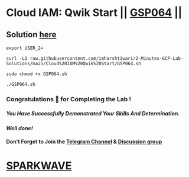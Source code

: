 # Cloud IAM: Qwik Start || [GSP064](https://www.cloudskillsboost.google/focuses/44159?parent=catalog) ||

## Solution [here](https://youtu.be/oU6iPm9gGF4)

```
export USER_2=
```
```
curl -LO raw.githubusercontent.com/imharshtiwari/2-Minutes-GCP-Lab-Solutions/main/Cloud%20IAM%20Qwik%20Start/GSP064.sh

sudo chmod +x GSP064.sh

./GSP064.sh
```

### Congratulations 🎉 for Completing the Lab !

##### *You Have Successfully Demonstrated Your Skills And Determination.*

#### *Well done!*

#### Don't Forget to Join the [Telegram Channel](https://t.me/sparkwave.01) & [Discussion group](https://t.me/sparkwave.01chats)

# [SPARKWAVE](https://www.youtube.com/@sparkwave.01)
